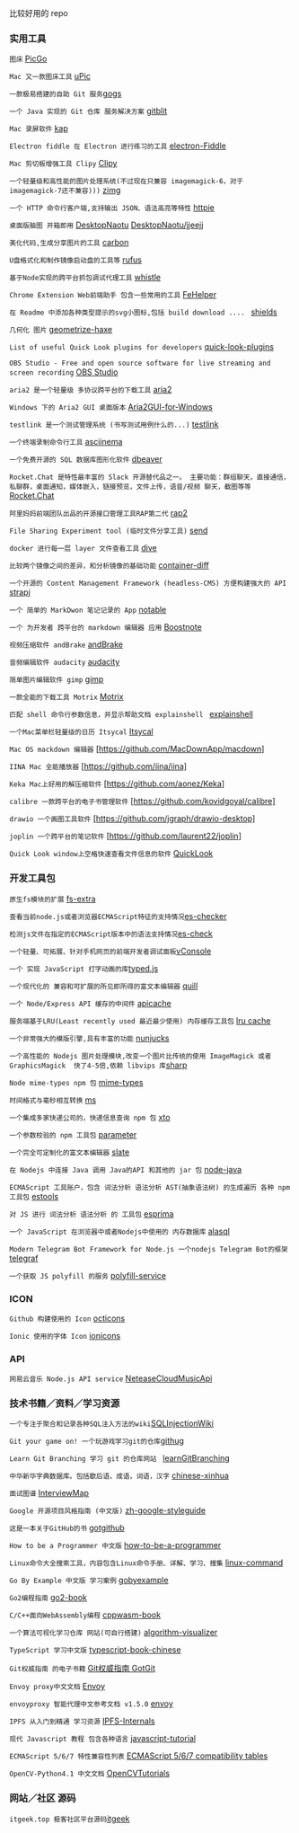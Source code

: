 比较好用的 repo 

### 实用工具

`图床` [PicGo](https://github.com/Molunerfinn/PicGo)

`Mac 又一款图床工具` [uPic](https://github.com/gee1k/uPic)

`一款极易搭建的自助 Git 服务`[gogs](https://github.com/gogs/gogs)

`一个 Java 实现的 Git 仓库 服务解决方案` [gitblit](https://github.com/gitblit/gitblit)

`Mac 录屏软件` [kap](https://github.com/wulkano/kap)

`Electron fiddle 在 Electron 进行练习的工具` [electron-Fiddle](https://github.com/electron/fiddle)

`Mac 剪切板增强工具 Clipy` [Clipy](https://github.com/Clipy/Clipy)

 `一个轻量级和高性能的图片处理系统(不过现在只兼容 imagemagick-6，对于 imagemagick-7还不兼容)))` [zimg](https://github.com/buaazp/zimg)

 `一个 HTTP 命令行客户端,支持输出 JSON、语法高亮等特性` [httpie](https://github.com/jakubroztocil/httpie)

 `桌面版脑图 开箱即用` [DesktopNaotu](https://github.com/NaoTu/DesktopNaotu) [DesktopNaotu/jjeejj](https://github.com/jjeejj/DesktopNaotu)

 `美化代码,生成分享图片的工具` [carbon](https://github.com/dawnlabs/carbon)

 `U盘格式化和制作镜像启动盘的工具等` [rufus](https://github.com/pbatard/rufus)

 `基于Node实现的跨平台抓包调试代理工具` [whistle](https://github.com/avwo/whistle/blob/master/README-zh_CN.md)

 `Chrome Extension Web前端助手 包含一些常用的工具` [FeHelper](https://github.com/zxlie/FeHelper)

 `在 Readme 中添加各种类型提示的svg小图标,包括 build download .... ` [shields](https://github.com/badges/shields)

 `几何化 图片` [geometrize-haxe](https://github.com/Tw1ddle/geometrize-haxe/)

 `List of useful Quick Look plugins for developers` [quick-look-plugins](https://github.com/sindresorhus/quick-look-plugins)

 `OBS Studio - Free and open source software for live streaming and screen recording` [OBS Studio](https://github.com/obsproject/obs-studio)

 `aria2 是一个轻量级 多协议跨平台的下载工具` [aria2](https://github.com/aria2/aria2)

 `Windows 下的 Aria2 GUI 桌面版本` [Aria2GUI-for-Windows](https://github.com/JiaxunCai/Aria2GUI-for-Windows)
 
 `testlink 是一个测试管理系统 (书写测试用例什么的...)` [testlink](https://github.com/TestLinkOpenSourceTRMS/testlink-code)

 `一个终端录制命令行工具` [asciinema](https://github.com/asciinema/asciinema)
 
  `一个免费开源的 SQL 数据库图形化软件` [dbeaver](https://github.com/dbeaver/dbeaver)

  `Rocket.Chat 是特性最丰富的 Slack 开源替代品之一。 主要功能：群组聊天，直接通信，私聊群，桌面通知，媒体嵌入，链接预览，文件上传，语音/视频 聊天，截图等等` [Rocket.Chat](https://github.com/RocketChat/Rocket.Chat)

  `阿里妈妈前端团队出品的开源接口管理工具RAP第二代` [rap2](https://github.com/thx/rap2-delos)

  `File Sharing Experiment tool (临时文件分享工具)` [send](https://github.com/mozilla/send)
  
  `docker 进行每一层 layer 文件查看工具` [dive](https://github.com/wagoodman/dive)

  `比较两个镜像之间的差异，和分析镜像的基础功能` [container-diff](https://github.com/GoogleContainerTools/container-diff)

  `一个开源的 Content Management Framework (headless-CMS) 方便构建强大的 API` [strapi](https://github.com/strapi/strapi/)
  
  `一个 简单的 MarkDwon 笔记记录的 App` [notable](https://github.com/fabiospampinato/notable)
  
  `一个 为开发者 跨平台的 markdown 编辑器 应用` [Boostnote](https://github.com/BoostIO/Boostnote)
   
  `视频压缩软件 andBrake` [andBrake](https://github.com/HandBrake/HandBrake)
  
  `音频编辑软件 audacity` [audacity](https://github.com/audacity/audacity)
  
  `简单图片编辑软件 gimp` [gimp](https://github.com/GNOME/gimp)
  
  `一款全能的下载工具 Motrix` [Motrix](https://github.com/agalwood/Motrix/blob/master/README-CN.md)
  
  `匹配 shell 命令行参数信息，并显示帮助文档 explainshell ` [explainshell](https://www.explainshell.com/)
  
  `一个Mac菜单栏轻量级的日历 Itsycal` [Itsycal](https://github.com/sfsam/Itsycal)
  
  `Mac OS mackdown 编辑器` [https://github.com/MacDownApp/macdown]
 
  `IINA Mac 全能播放器` [https://github.com/iina/iina]
  
  `Keka Mac上好用的解压缩软件` [https://github.com/aonez/Keka]
  
  `calibre 一款跨平台的电子书管理软件` [https://github.com/kovidgoyal/calibre]
  
  `drawio 一个画图工具软件` [https://github.com/jgraph/drawio-desktop]
  
  `joplin 一个跨平台的笔记软件` [https://github.com/laurent22/joplin]
  
  `Quick Look window上空格快速查看文件信息的软件` [QuickLook](https://github.com/QL-Win/QuickLook)
 
### 开发工具包

`原生fs模块的扩展` [fs-extra](https://github.com/jprichardson/node-fs-extra)

`查看当前node.js或者浏览器ECMAScript特征的支持情况`[es-checker](https://github.com/ruanyf/es-checker)

`检测js文件在指定的ECMAScript版本中的语法支持情况`[es-check](https://github.com/dollarshaveclub/es-check)

`一个轻量、可拓展、针对手机网页的前端开发者调试面板`[vConsole](https://github.com/Tencent/vConsole)

`一个 实现 JavaScript 打字动画的库`[typed.js](https://github.com/mattboldt/typed.js)

`一个现代化的 兼容和可扩展的所见即所得的富文本编辑器` [quill](https://github.com/quilljs/quill/)

`一个 Node/Express API 缓存的中间件` [apicache](https://github.com/kwhitley/apicache)

`服务端基于LRU(Least recently used 最近最少使用) 内存缓存工具包` [lru cache](https://github.com/isaacs/node-lru-cache)

`一个非常强大的模版引擎,具有丰富的功能` [nunjucks](https://github.com/mozilla/nunjucks)

`一个高性能的 Nodejs 图片处理模块,改变一个图片比传统的使用 ImageMagick 或者 GraphicsMagick  快了4-5倍,依赖 libvips 库`[sharp](https://github.com/lovell/sharp) 

`Node mime-types npm 包` [mime-types](https://github.com/jshttp/mime-types)

`时间格式与毫秒相互转换` [ms](https://github.com/zeit/ms)

`一个集成多家快递公司的，快递信息查询 npm 包` [xto](https://github.com/XadillaX/xto)

`一个参数校验的 npm 工具包` [parameter](https://github.com/node-modules/parameter)

`一个完全可定制化的富文本编辑器` [slate](https://github.com/ianstormtaylor/slate)

`在 Nodejs 中连接 Java 调用 Java的API 和其他的 jar 包` [node-java](https://github.com/joeferner/node-java)

`ECMAScript 工具账户，包含 词法分析 语法分析 AST(抽象语法树) 的生成遍历 各种 npm 工具包` [estools](https://github.com/estools)

`对 JS 进行 词法分析 语法分析 的 工具包` [esprima](https://github.com/jquery/esprima)

`一个 JavaScript 在浏览器中或者Nodejs中使用的 内存数据库` [alasql](https://github.com/agershun/alasql)

`Modern Telegram Bot Framework for Node.js 一个nodejs Telegram Bot的框架` [telegraf](https://github.com/telegraf/telegraf)

`一个获取 JS polyfill 的服务` [polyfill-service](https://github.com/financial-times/polyfill-service])

### ICON

`Github 构建使用的 Icon` [octicons](https://github.com/primer/octicons)

`Ionic 使用的字体 Icon` [ionicons](https://github.com/ionic-team/ionicons)

### API

`网易云音乐 Node.js API service` [NeteaseCloudMusicApi](https://github.com/Binaryify/NeteaseCloudMusicApi)

### 技术书籍／资料／学习资源

`一个专注于聚合和记录各种SQL注入方法的wiki`[SQLInjectionWiki](https://github.com/kevins1022/SQLInjectionWiki/)

`Git your game on! 一个玩游戏学习git的仓库`[githug](https://github.com/Gazler/githug)

`Learn Git Branching 学习 git 的仓库网站 ` [learnGitBranching](https://github.com/pcottle/learnGitBranching)

`中华新华字典数据库。包括歇后语，成语，词语，汉字` [chinese-xinhua](https://github.com/pwxcoo/chinese-xinhua)

`面试图谱` [InterviewMap](https://github.com/InterviewMap/CS-Interview-Knowledge-Map)

`Google 开源项目风格指南 (中文版)` [zh-google-styleguide](https://github.com/zh-google-styleguide/zh-google-styleguide)

`这是一本关于GitHub的书` [gotgithub](https://github.com/gotgit/gotgithub)

`How to be a Programmer 中文版` [how-to-be-a-programmer](https://braydie.gitbooks.io/how-to-be-a-programmer/content/zh/)

`Linux命令大全搜索工具，内容包含Linux命令手册、详解、学习、搜集` [linux-command](https://github.com/jaywcjlove/linux-command)

`Go By Example 中文版 学习案例` [gobyexample](https://github.com/xg-wang/gobyexample)

`Go2编程指南` [go2-book](https://github.com/chai2010/go2-book)

`C/C++面向WebAssembly编程` [cppwasm-book](https://github.com/3dgen/cppwasm-book)

 `一个算法可视化学习仓库 网站(可自行搭建)` [algorithm-visualizer](https://github.com/algorithm-visualizer/algorithm-visualizer)

 `TypeScript 学习中文版` [typescript-book-chinese](https://github.com/jkchao/typescript-book-chinese)
 
 `Git权威指南 的电子书籍` [Git权威指南 GotGit](https://github.com/gotgit/gotgit)

 `Envoy proxy中文文档` [Envoy](https://github.com/servicemesher/envoy/)

 `envoyproxy 智能代理中文参考文档 v1.5.0` [envoy](https://github.com/lixiangyun/envoyproxy_doc_ZH_CN)
 
 `IPFS 从入门到精通 学习资源` [IPFS-Internals](https://github.com/xipfs/IPFS-Internals/blob/master/ebook/SUMMARY.md)
 
 `现代 Javascript 教程 包含各种语言` [javascript-tutorial](https://github.com/iliakan/javascript-tutorial-en)

 `ECMAScript 5/6/7 特性兼容性列表` [ECMAScript 5/6/7 compatibility tables](https://github.com/kangax/compat-table)
 
 `OpenCV-Python4.1 中文文档` [OpenCVTutorials](https://github.com/fendouai/OpenCVTutorials)

### 网站／社区 源码

`itgeek.top 极客社区平台源码`[itgeek](https://github.com/ecdiy/itgeek)
